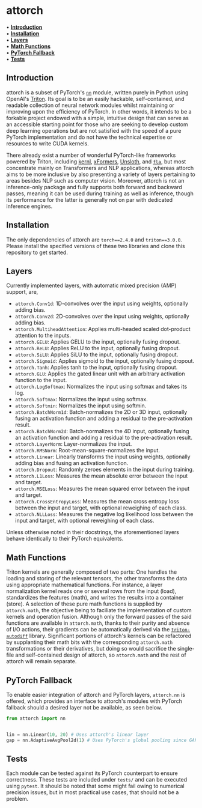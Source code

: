 # attorch

• **[Introduction](#introduction)**<br>
• **[Installation](#installation)**<br>
• **[Layers](#layers)**<br>
• **[Math Functions](#math-functions)**<br>
• **[PyTorch Fallback](#pytorch-fallback)**<br>
• **[Tests](#tests)**<br>

## Introduction

attorch is a subset of PyTorch's [```nn```](https://pytorch.org/docs/stable/nn.html) module, written purely in Python using OpenAI's [Triton](https://github.com/openai/triton). Its goal is to be an easily hackable, self-contained, and readable collection of neural network modules whilst maintaining or improving upon the efficiency of PyTorch. In other words, it intends to be a forkable project endowed with a simple, intuitive design that can serve as an accessible starting point for those who are seeking to develop custom deep learning operations but are not satisfied with the speed of a pure PyTorch implementation and do not have the technical expertise or resources to write CUDA kernels.

There already exist a number of wonderful PyTorch-like frameworks powered by Triton, including [kernl](https://github.com/ELS-RD/kernl/tree/main), [xFormers](https://github.com/facebookresearch/xformers), [Unsloth](https://github.com/unslothai/unsloth), and [```fla```](https://github.com/sustcsonglin/flash-linear-attention), but most concentrate mainly on Transformers and NLP applications, whereas attorch aims to be more inclusive by also presenting a variety of layers pertaining to areas besides NLP such as computer vision. Moreover, attorch is not an inference-only package and fully supports both forward and backward passes, meaning it can be used during training as well as inference, though its performance for the latter is generally not on par with dedicated inference engines.

## Installation

The only dependencies of attorch are ```torch==2.4.0``` and ```triton==3.0.0```. Please install the specified versions of these two libraries and clone this repository to get started.

## Layers

Currently implemented layers, with automatic mixed precision (AMP) support, are,

* ```attorch.Conv1d```: 1D-convolves over the input using weights, optionally adding bias.
* ```attorch.Conv2d```: 2D-convolves over the input using weights, optionally adding bias.
* ```attorch.MultiheadAttention```: Applies multi-headed scaled dot-product attention to the inputs.
* ```attorch.GELU```: Applies GELU to the input, optionally fusing dropout.
* ```attorch.ReLU```: Applies ReLU to the input, optionally fusing dropout.
* ```attorch.SiLU```: Applies SiLU to the input, optionally fusing dropout.
* ```attorch.Sigmoid```: Applies sigmoid to the input, optionally fusing dropout.
* ```attorch.Tanh```: Applies tanh to the input, optionally fusing dropout.
* ```attorch.GLU```: Applies the gated linear unit with an arbitrary activation function to the input.
* ```attorch.LogSoftmax```: Normalizes the input using softmax and takes its log.
* ```attorch.Softmax```: Normalizes the input using softmax.
* ```attorch.Softmin```: Normalizes the input using softmin.
* ```attorch.BatchNorm1d```: Batch-normalizes the 2D or 3D input, optionally fusing an activation function and adding a residual to the pre-activation result.
* ```attorch.BatchNorm2d```: Batch-normalizes the 4D input, optionally fusing an activation function and adding a residual to the pre-activation result.
* ```attorch.LayerNorm```: Layer-normalizes the input.
* ```attorch.RMSNorm```: Root-mean-square-normalizes the input.
* ```attorch.Linear```: Linearly transforms the input using weights, optionally adding bias and fusing an activation function.
* ```attorch.Dropout```: Randomly zeroes elements in the input during training.
* ```attorch.L1Loss```: Measures the mean absolute error between the input and target.
* ```attorch.MSELoss```: Measures the mean squared error between the input and target.
* ```attorch.CrossEntropyLoss```: Measures the mean cross entropy loss between the input and target, with optional reweighing of each class.
* ```attorch.NLLLoss```: Measures the negative log likelihood loss between the input and target, with optional reweighing of each class.

Unless otherwise noted in their docstrings, the aforementioned layers behave identically to their PyTorch equivalents.

## Math Functions
Triton kernels are generally composed of two parts: One handles the loading and storing of the relevant tensors, the other transforms the data using appropriate mathematical functions. For instance, a layer normalization kernel reads one or several rows from the input (load), standardizes the features (math), and writes the results into a container (store). A selection of these pure math functions is supplied by ```attorch.math```, the objective being to faciliate the implementation of custom kernels and operation fusion. Although only the forward passes of the said functions are available in ```attorch.math```, thanks to their purity and absence of I/O actions, their gradients can be automatically derived via the [```triton-autodiff```](https://github.com/srush/triton-autodiff) library. Significant portions of attorch's kernels can be refactored by supplanting their math bits with the corresponding ```attorch.math``` transformations or their derivatives, but doing so would sacrifice the single-file and self-contained design of attorch, so ```attorch.math``` and the rest of attorch will remain separate.

## PyTorch Fallback

To enable easier integration of attorch and PyTorch layers, ```attorch.nn``` is offered, which provides an interface to attorch's modules with PyTorch fallback should a desired layer not be available, as seen below.

```python
from attorch import nn


lin = nn.Linear(10, 20) # Uses attorch's linear layer
gap = nn.AdaptiveAvgPool2d(1) # Uses PyTorch's global pooling since GAP is not available in attorch
```

## Tests

Each module can be tested against its PyTorch counterpart to ensure correctness. These tests are included under ```tests/``` and can be executed using ```pytest```. It should be noted that some might fail owing to numerical precision issues, but in most practical use cases, that should not be a problem.
